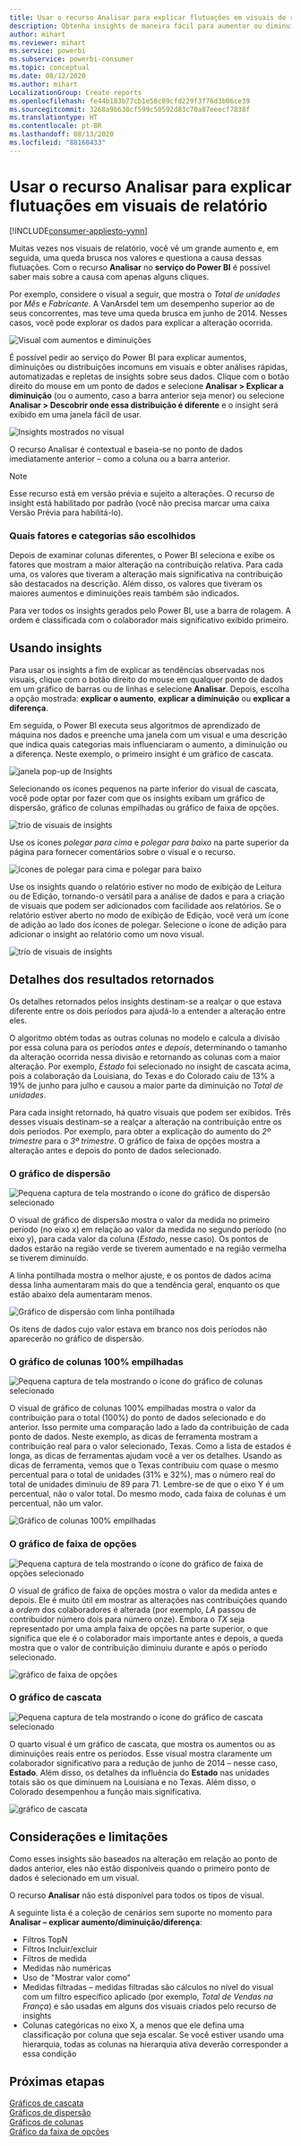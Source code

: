 ```yaml
---
title: Usar o recurso Analisar para explicar flutuações em visuais de relatório
description: Obtenha insights de maneira fácil para aumentar ou diminuir o serviço do Power BI
author: mihart
ms.reviewer: mihart
ms.service: powerbi
ms.subservice: powerbi-consumer
ms.topic: conceptual
ms.date: 08/12/2020
ms.author: mihart
LocalizationGroup: Create reports
ms.openlocfilehash: fe44b183b77cb1e58c89cfd229f3f76d3b06ce39
ms.sourcegitcommit: 3268a9b630cf599c50592d83c70a87eeecf7838f
ms.translationtype: HT
ms.contentlocale: pt-BR
ms.lasthandoff: 08/13/2020
ms.locfileid: "88168433"
---
```

# <a name="use-the-analyze-feature-to-explain-fluctuations-in-report-visuals"></a>Usar o recurso Analisar para explicar flutuações em visuais de relatório

[!INCLUDE[consumer-appliesto-yynn](../includes/consumer-appliesto-yynn.md)]

Muitas vezes nos visuais de relatório, você vê um grande aumento e, em seguida, uma queda brusca nos valores e questiona a causa dessas flutuações. Com o recurso **Analisar** no **serviço do Power BI** é possível saber mais sobre a causa com apenas alguns cliques.

Por exemplo, considere o visual a seguir, que mostra o *Total de unidades* por *Mês* e *Fabricante*. A VanArsdel tem um desempenho superior ao de seus concorrentes, mas teve uma queda brusca em junho de 2014. Nesses casos, você pode explorar os dados para explicar a alteração ocorrida. 

![Visual com aumentos e diminuições](media/end-user-analyze-visuals/power-bi-line-chart.png)

É possível pedir ao serviço do Power BI para explicar aumentos, diminuições ou distribuições incomuns em visuais e obter análises rápidas, automatizadas e repletas de insights sobre seus dados. Clique com o botão direito do mouse em um ponto de dados e selecione **Analisar > Explicar a diminuição** (ou o aumento, caso a barra anterior seja menor) ou selecione **Analisar > Descobrir onde essa distribuição é diferente** e o insight será exibido em uma janela fácil de usar.

![Insights mostrados no visual](media/end-user-analyze-visuals/power-bi-decrease.png)

O recurso Analisar é contextual e baseia-se no ponto de dados imediatamente anterior – como a coluna ou a barra anterior.

> [!NOTE]
> Esse recurso está em versão prévia e sujeito a alterações. O recurso de insight está habilitado por padrão (você não precisa marcar uma caixa Versão Prévia para habilitá-lo).

### <a name="which-factors-and-categories-are-chosen"></a>Quais fatores e categorias são escolhidos

Depois de examinar colunas diferentes, o Power BI seleciona e exibe os fatores que mostram a maior alteração na contribuição relativa. Para cada uma, os valores que tiveram a alteração mais significativa na contribuição são destacados na descrição. Além disso, os valores que tiveram os maiores aumentos e diminuições reais também são indicados.

Para ver todos os insights gerados pelo Power BI, use a barra de rolagem. A ordem é classificada com o colaborador mais significativo exibido primeiro. 

## <a name="using-insights"></a>Usando insights
Para usar os insights a fim de explicar as tendências observadas nos visuais, clique com o botão direito do mouse em qualquer ponto de dados em um gráfico de barras ou de linhas e selecione **Analisar**. Depois, escolha a opção mostrada: **explicar o aumento**, **explicar a diminuição** ou **explicar a diferença**.

Em seguida, o Power BI executa seus algoritmos de aprendizado de máquina nos dados e preenche uma janela com um visual e uma descrição que indica quais categorias mais influenciaram o aumento, a diminuição ou a diferença.  Neste exemplo, o primeiro insight é um gráfico de cascata.

![janela pop-up de Insights](media/end-user-analyze-visuals/power-bi-insight.png)

Selecionando os ícones pequenos na parte inferior do visual de cascata, você pode optar por fazer com que os insights exibam um gráfico de dispersão, gráfico de colunas empilhadas ou gráfico de faixa de opções.

![trio de visuais de insights](media/end-user-analyze-visuals/power-bi-options.png)

Use os ícones *polegar para cima* e *polegar para baixo* na parte superior da página para fornecer comentários sobre o visual e o recurso.  

![ícones de polegar para cima e polegar para baixo](media/end-user-analyze-visuals/power-bi-thumbs.png)


Use os insights quando o relatório estiver no modo de exibição de Leitura ou de Edição, tornando-o versátil para a análise de dados e para a criação de visuais que podem ser adicionados com facilidade aos relatórios. Se o relatório estiver aberto no modo de exibição de Edição, você verá um ícone de adição ao lado dos ícones de polegar. Selecione o ícone de adição para adicionar o insight ao relatório como um novo visual. 

![trio de visuais de insights](media/end-user-analyze-visuals/power-bi-add-visual.png)

## <a name="details-of-the-results-returned"></a>Detalhes dos resultados retornados

Os detalhes retornados pelos insights destinam-se a realçar o que estava diferente entre os dois períodos para ajudá-lo a entender a alteração entre eles.  

O algoritmo obtém todas as outras colunas no modelo e calcula a divisão por essa coluna para os períodos *antes* e *depois*, determinando o tamanho da alteração ocorrida nessa divisão e retornando as colunas com a maior alteração. Por exemplo, *Estado* foi selecionado no insight de cascata acima, pois a colaboração da Louisiana, do Texas e do Colorado caiu de 13% a 19% de junho para julho e causou a maior parte da diminuição no *Total de unidades*.  

Para cada insight retornado, há quatro visuais que podem ser exibidos. Três desses visuais destinam-se a realçar a alteração na contribuição entre os dois períodos. Por exemplo, para obter a explicação do aumento do *2º trimestre* para o *3º trimestre*. O gráfico de faixa de opções mostra a alteração antes e depois do ponto de dados selecionado.

### <a name="the-scatter-plot"></a>O gráfico de dispersão

![Pequena captura de tela mostrando o ícone do gráfico de dispersão selecionado](media/end-user-analyze-visuals/power-bi-scatter-icon.png)

O visual de gráfico de dispersão mostra o valor da medida no primeiro período (no eixo x) em relação ao valor da medida no segundo período (no eixo y), para cada valor da coluna (*Estado*, nesse caso). Os pontos de dados estarão na região verde se tiverem aumentado e na região vermelha se tiverem diminuído. 

A linha pontilhada mostra o melhor ajuste, e os pontos de dados acima dessa linha aumentaram mais do que a tendência geral, enquanto os que estão abaixo dela aumentaram menos.  

![Gráfico de dispersão com linha pontilhada](media/end-user-analyze-visuals/power-bi-scatter.png)

Os itens de dados cujo valor estava em branco nos dois períodos não aparecerão no gráfico de dispersão.

### <a name="the-100-stacked-column-chart"></a>O gráfico de colunas 100% empilhadas

![Pequena captura de tela mostrando o ícone do gráfico de colunas selecionado](media/end-user-analyze-visuals/power-bi-column-icon.png)

O visual de gráfico de colunas 100% empilhadas mostra o valor da contribuição para o total (100%) do ponto de dados selecionado e do anterior. Isso permite uma comparação lado a lado da contribuição de cada ponto de dados. Neste exemplo, as dicas de ferramenta mostram a contribuição real para o valor selecionado, Texas. Como a lista de estados é longa, as dicas de ferramentas ajudam você a ver os detalhes. Usando as dicas de ferramenta, vemos que o Texas contribuiu com quase o mesmo percentual para o total de unidades (31% e 32%), mas o número real do total de unidades diminuiu de 89 para 71. Lembre-se de que o eixo Y é um percentual, não o valor total. Do mesmo modo, cada faixa de colunas é um percentual, não um valor. 

![Gráfico de colunas 100% empilhadas](media/end-user-analyze-visuals/power-bi-stacked.png)

### <a name="the-ribbon-chart"></a>O gráfico de faixa de opções

![Pequena captura de tela mostrando o ícone do gráfico de faixa de opções selecionado](media/end-user-analyze-visuals/power-bi-ribbon-icon.png)

O visual de gráfico de faixa de opções mostra o valor da medida antes e depois. Ele é muito útil em mostrar as alterações nas contribuições quando a *ordem* dos colaboradores é alterada (por exemplo, *LA* passou de contribuidor número dois para número onze).  Embora o *TX* seja representado por uma ampla faixa de opções na parte superior, o que significa que ele é o colaborador mais importante antes e depois, a queda mostra que o valor de contribuição diminuiu durante e após o período selecionado.

![gráfico de faixa de opções](media/end-user-analyze-visuals/power-bi-ribbon-tooltip.png)

### <a name="the-waterfall-chart"></a>O gráfico de cascata

![Pequena captura de tela mostrando o ícone do gráfico de cascata selecionado](media/end-user-analyze-visuals/power-bi-waterfall-icon.png)

O quarto visual é um gráfico de cascata, que mostra os aumentos ou as diminuições reais entre os períodos. Esse visual mostra claramente um colaborador significativo para a redução de junho de 2014 – nesse caso, **Estado**. Além disso, os detalhes da influência do **Estado** nas unidades totais são os que diminuem na Louisiana e no Texas. Além disso, o Colorado desempenhou a função mais significativa.      

![gráfico de cascata](media/end-user-analyze-visuals/power-bi-insight.png)


 



## <a name="considerations-and-limitations"></a>Considerações e limitações
Como esses insights são baseados na alteração em relação ao ponto de dados anterior, eles não estão disponíveis quando o primeiro ponto de dados é selecionado em um visual. 

O recurso **Analisar** não está disponível para todos os tipos de visual. 

A seguinte lista é a coleção de cenários sem suporte no momento para **Analisar – explicar aumento/diminuição/diferença**:

* Filtros TopN
* Filtros Incluir/excluir
* Filtros de medida
* Medidas não numéricas
* Uso de "Mostrar valor como"
* Medidas filtradas – medidas filtradas são cálculos no nível do visual com um filtro específico aplicado (por exemplo, *Total de Vendas na França*) e são usadas em alguns dos visuais criados pelo recurso de insights
* Colunas categóricas no eixo X, a menos que ele defina uma classificação por coluna que seja escalar. Se você estiver usando uma hierarquia, todas as colunas na hierarquia ativa deverão corresponder a essa condição


## <a name="next-steps"></a>Próximas etapas
[Gráficos de cascata](../visuals/power-bi-visualization-waterfall-charts.md)    
[Gráficos de dispersão](../visuals/power-bi-visualization-scatter.md)    
[Gráficos de colunas](../visuals/power-bi-report-visualizations.md)    
[Gráfico da faixa de opções](../visuals/desktop-ribbon-charts.md)
